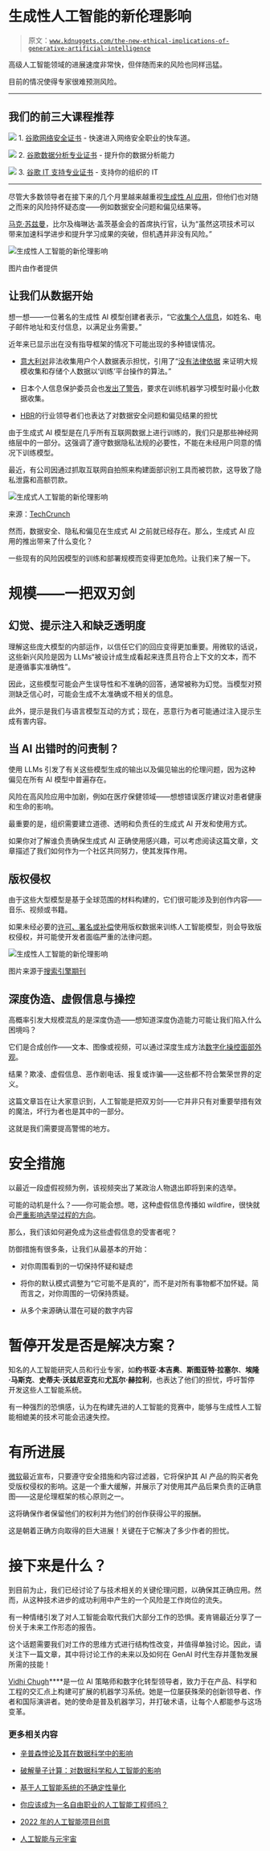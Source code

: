 # 生成性人工智能的新伦理影响

> 原文：[`www.kdnuggets.com/the-new-ethical-implications-of-generative-artificial-intelligence`](https://www.kdnuggets.com/the-new-ethical-implications-of-generative-artificial-intelligence)

高级人工智能领域的进展速度非常快，但伴随而来的风险也同样迅猛。

目前的情况使得专家很难预测风险。

* * *

## 我们的前三大课程推荐

![](img/0244c01ba9267c002ef39d4907e0b8fb.png) 1\. [谷歌网络安全证书](https://www.kdnuggets.com/google-cybersecurity) - 快速进入网络安全职业的快车道。

![](img/e225c49c3c91745821c8c0368bf04711.png) 2\. [谷歌数据分析专业证书](https://www.kdnuggets.com/google-data-analytics) - 提升你的数据分析能力

![](img/0244c01ba9267c002ef39d4907e0b8fb.png) 3\. [谷歌 IT 支持专业证书](https://www.kdnuggets.com/google-itsupport) - 支持你的组织的 IT

* * *

尽管大多数领导者在接下来的几个月里越来越重视[生成性 AI 应用](https://hbr.org/2023/06/managing-the-risks-of-generative-ai)，但他们也对随之而来的风险持怀疑态度——例如数据安全问题和偏见结果等。

[马克·苏兹曼](https://www.gatesfoundation.org/ideas/articles/artificial-intelligence-ai-development-principles)，比尔及梅琳达·盖茨基金会的首席执行官，认为“虽然这项技术可以带来加速科学进步和提升学习成果的突破，但机遇并非没有风险。”

![生成性人工智能的新伦理影响](img/baa75863e0f91853437cd51a0d6dcfcc.png)

图片由作者提供

## 让我们从数据开始

想一想——一位著名的生成性 AI 模型创建者表示，“它[收集个人信息](https://www.indiatoday.in/technology/news/story/japan-warns-chatgpt-creator-openai-over-data-privacy-says-they-will-take-action-if-needed-2388592-2023-06-04)，如姓名、电子邮件地址和支付信息，以满足业务需要。”

近年来已显示出在没有指导框架的情况下可能出现的多种错误情况。

+   [意大利对](https://www.bbc.com/news/technology-65139406)非法收集用户个人数据表示担忧，引用了“[没有法律依据](https://www.bbc.com/news/technology-65139406) 来证明大规模收集和存储个人数据以‘训练’平台操作的算法。”

+   日本个人信息保护委员会也[发出了警告](https://www.indiatoday.in/technology/news/story/japan-warns-chatgpt-creator-openai-over-data-privacy-says-they-will-take-action-if-needed-2388592-2023-06-04)，要求在训练机器学习模型时最小化数据收集。

+   [HBR](https://hbr.org/2023/06/managing-the-risks-of-generative-ai)的行业领导者们也表达了对数据安全问题和偏见结果的担忧

由于生成式 AI 模型是在几乎所有互联网数据上进行训练的，我们只是那些神经网络层中的一部分。这强调了遵守数据隐私法规的必要性，不能在未经用户同意的情况下训练模型。

最近，有公司因通过抓取互联网自拍照来构建面部识别工具而被罚款，这导致了隐私泄露和高额罚款。

![生成式人工智能的新伦理影响](img/170e907c2acf9028544db30a4cff9910.png)

来源：[TechCrunch](https://techcrunch.com/2023/05/10/clearview-ai-another-cnil-gspr-fine/)

然而，数据安全、隐私和偏见在生成式 AI 之前就已经存在。那么，生成式 AI 应用的推出带来了什么变化？

一些现有的风险因模型的训练和部署规模而变得更加危险。让我们来了解一下。

# 规模——一把双刃剑

## 幻觉、提示注入和缺乏透明度

理解这些庞大模型的内部运作，以信任它们的回应变得更加重要。用微软的话说，这些新兴风险是因为 LLMs“被设计成生成看起来连贯且符合上下文的文本，而不是遵循事实准确性”。

因此，这些模型可能会产生误导性和不准确的回答，通常被称为幻觉。当模型对预测缺乏信心时，可能会生成不太准确或不相关的信息。

此外，提示是我们与语言模型互动的方式；现在，恶意行为者可能通过注入提示生成有害内容。

## 当 AI 出错时的问责制？

使用 LLMs 引发了有关这些模型生成的输出以及偏见输出的伦理问题，因为这种偏见在所有 AI 模型中普遍存在。

风险在高风险应用中加剧，例如在医疗保健领域——想想错误医疗建议对患者健康和生命的影响。

最重要的是，组织需要建立道德、透明和负责任的生成式 AI 开发和使用方式。

如果你对了解谁负责确保生成式 AI 正确使用感兴趣，可以考虑阅读这篇文章，文章描述了我们如何作为一个社区共同努力，使其发挥作用。

## 版权侵权

由于这些大型模型是基于全球范围的材料构建的，它们很可能涉及到创作内容——音乐、视频或书籍。

如果未经必要的[许可、署名或补偿](https://www.searchenginejournal.com/chatgpt-creator-faces-multiple-lawsuits-over-copyright-privacy-violations/490686/)使用版权数据来训练人工智能模型，则会导致版权侵权，并可能使开发者面临严重的法律问题。

![生成性人工智能的新伦理影响](img/eac1fb8ef1d3663e7abbef4fe2a2e56d.png)

图片来源于[搜索引擎期刊](https://www.searchenginejournal.com/chatgpt-creator-faces-multiple-lawsuits-over-copyright-privacy-violations/490686/)

## 深度伪造、虚假信息与操控

高概率引发大规模混乱的是深度伪造——想知道深度伪造能力可能让我们陷入什么困境吗？

它们是合成创作——文本、图像或视频，可以通过深度生成方法[数字化操控面部外观](https://en.wikipedia.org/wiki/Deepfake)。

结果？欺凌、虚假信息、恶作剧电话、报复或诈骗——这些都不符合繁荣世界的定义。

这篇文章旨在让大家意识到，人工智能是把双刃剑——它并非只有对重要举措有效的魔法，坏行为者也是其中的一部分。

这就是我们需要提高警惕的地方。

# 安全措施

以最近一段虚假视频为例，该视频突出了某政治人物退出即将到来的选举。

可能的动机是什么？——你可能会想。嗯，这种虚假信息传播如 wildfire，很快就会[严重影响选举过程的方向](https://winknews.com/2023/09/08/deepfake-video-of-gov-ron-desantis-dropping-2024-presidential-race-goes-viral-cybersecurity-expert-weighs-in/)。

那么，我们该如何避免成为这些虚假信息的受害者呢？

防御措施有很多条，让我们从最基本的开始：

+   对你周围看到的一切保持怀疑和疑虑

+   将你的默认模式调整为“它可能不是真的”，而不是对所有事物都不加怀疑。简而言之，对你周围的一切保持质疑。

+   从多个来源确认潜在可疑的数字内容

# 暂停开发是否是解决方案？

知名的人工智能研究人员和行业专家，如**约书亚·本吉奥**、**斯图亚特·拉塞尔**、**埃隆·马斯克**、**史蒂夫·沃兹尼亚克**和**尤瓦尔·赫拉利**，也表达了他们的担忧，呼吁暂停开发这些人工智能系统。

有一种强烈的恐惧感，认为在构建先进的人工智能的竞赛中，能够与生成性人工智能相媲美的技术可能会迅速失控。

# 有所进展

[微软](https://www.msn.com/en-ca/money/other/microsoft-says-it-will-protect-customers-from-ai-copyright-lawsuits/ar-AA1go5ha?ocid=msedgntp&cvid=d677c68aad4e4ed680aa1c12658ff514&ei=15)最近宣布，只要遵守安全措施和内容过滤器，它将保护其 AI 产品的购买者免受版权侵权的影响。这是一个重大缓解，并展示了对使用其产品后果负责的正确意图——这是伦理框架的核心原则之一。

这将确保作者保留他们的权利并为他们的创作获得公平的报酬。

这是朝着正确方向取得的巨大进展！关键在于它解决了多少作者的担忧。

# 接下来是什么？

到目前为止，我们已经讨论了与技术相关的关键伦理问题，以确保其正确应用。然而，从这种技术进步的成功利用中产生的一个风险是工作岗位的流失。

有一种情绪引发了对人工智能会取代我们大部分工作的恐惧。麦肯锡最近分享了一份关于未来工作形态的报告。

这个话题需要我们对工作的思维方式进行结构性改变，并值得单独讨论。因此，请关注下一篇文章，其中将讨论工作的未来以及如何在 GenAI 时代生存并蓬勃发展所需的技能！

**[](https://vidhi-chugh.medium.com/)**[Vidhi Chugh](https://vidhi-chugh.medium.com/)****是一位 AI 策略师和数字化转型领导者，致力于在产品、科学和工程的交汇点上构建可扩展的机器学习系统。她是一位屡获殊荣的创新领导者、作者和国际演讲者。她的使命是普及机器学习，并打破术语，让每个人都能参与这场变革。

### 更多相关内容

+   [辛普森悖论及其在数据科学中的影响](https://www.kdnuggets.com/2023/03/simpson-paradox-implications-data-science.html)

+   [破解量子计算：对数据科学和人工智能的影响](https://www.kdnuggets.com/breaking-down-quantum-computing-implications-for-data-science-and-ai)

+   [基于人工智能系统的不确定性量化](https://www.kdnuggets.com/2022/04/uncertainty-quantification-artificial-intelligencebased-systems.html)

+   [你应该成为一名自由职业的人工智能工程师吗？](https://www.kdnuggets.com/2021/12/ucsd-become-freelance-artificial-intelligence-engineer.html)

+   [2022 年的人工智能项目创意](https://www.kdnuggets.com/2022/01/artificial-intelligence-project-ideas-2022.html)

+   [人工智能与元宇宙](https://www.kdnuggets.com/2022/02/artificial-intelligence-metaverse.html)
